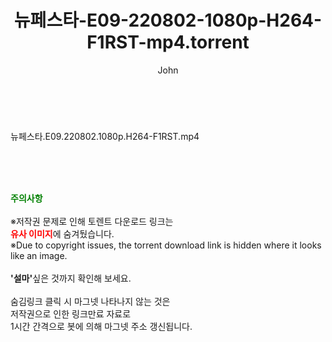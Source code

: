 ﻿---
layout: post
title:  "뉴페스타-E09-220802-1080p-H264-F1RST-mp4.torrent"
author: John
categories: [ 방송/음악 ]
tags: [  ]
image:  
description: "뉴페스타-E09-220802-1080p-H264-F1RST-mp4 torrent 정보 공유"
toc: true
toc_sticky: true
---

<br>
<div class="view-img">
<a class="view_image" href="http://torrentmobile60.com/bbs/view_image.php?fn=%2Fdata%2Ffile%2Fmusic%2F469717521_yhcp16IV_35fefe2ebd7cc3b55b347fcb3a3b3daa751ff3c8.jpg" target="_blank"><img alt="" class="img-tag" content="http://torrentmobile60.com/data/file/music/469717521_yhcp16IV_35fefe2ebd7cc3b55b347fcb3a3b3daa751ff3c8.jpg" itemprop="image" src="http://torrentmobile60.com/data/file/music/thumb-469717521_yhcp16IV_35fefe2ebd7cc3b55b347fcb3a3b3daa751ff3c8_835x2212.jpg"/></a></div><div class="view-content" itemprop="description">
<p>뉴페스타.E09.220802.1080p.H264-F1RST.mp4<br/></p> </div>
    
<br><br><br>
<p data-ke-size="size16"><b><span style="color: green;">주의사항</span></b><br /><br />※저작권 문제로 인해 토렌트 다운로드 링크는<br /><b><span style="color: red;">유사 이미지</span></b>에 숨겨뒀습니다.<br />※Due to copyright issues, the torrent download link is hidden where it looks like an image.<br /><br /><b>'설마'</b>싶은 것까지 확인해 보세요.<br /><br />숨김링크 클릭 시 마그넷 나타나지 않는 것은<br />저작권으로 인한 링크만료 자료로<br />1시간 간격으로 봇에 의해 마그넷 주소 갱신됩니다.</p>
